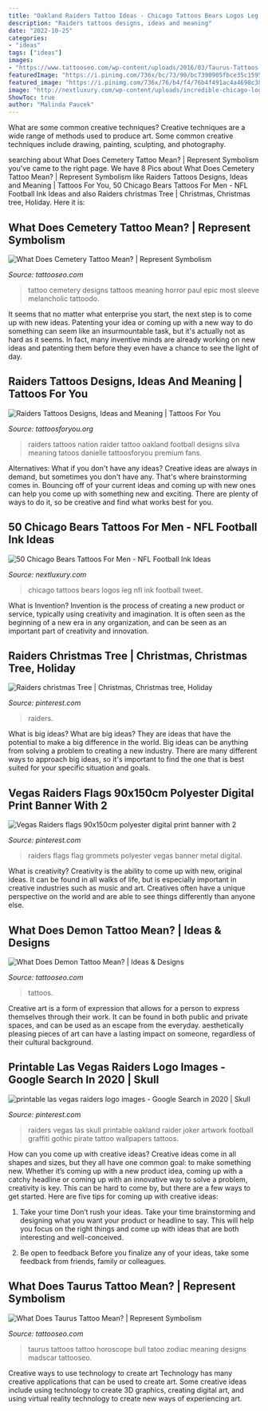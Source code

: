 ```yaml
---
title: "Oakland Raiders Tattoo Ideas - Chicago Tattoos Bears Logos Leg Nfl Ink Football Tweet"
description: "Raiders tattoos designs, ideas and meaning"
date: "2022-10-25"
categories:
- "ideas"
tags: ["ideas"]
images:
- "https://www.tattooseo.com/wp-content/uploads/2016/03/Taurus-Tattoos-11.jpg"
featuredImage: "https://i.pinimg.com/736x/bc/73/90/bc7390905fbce35c15954a43ca2e9cf8.jpg"
featured_image: "https://i.pinimg.com/736x/76/b4/f4/76b4f491ac4a4698c38dffd60b75ce31.jpg"
image: "http://nextluxury.com/wp-content/uploads/incredible-chicago-logos-bears-tattoos-for-men-on-back-of-leg.jpg"
ShowToc: true
author: "Malinda Paucek"
---
```



What are some common creative techniques?
Creative techniques are a wide range of methods used to produce art. Some common creative techniques include drawing, painting, sculpting, and photography.

	

		
searching about What Does Cemetery Tattoo Mean? | Represent Symbolism you've came to the right page. We have 8 Pics about What Does Cemetery Tattoo Mean? | Represent Symbolism like Raiders Tattoos Designs, Ideas and Meaning | Tattoos For You, 50 Chicago Bears Tattoos For Men - NFL Football Ink Ideas and also Raiders christmas Tree | Christmas, Christmas tree, Holiday. Here it is:
		
    
## What Does Cemetery Tattoo Mean? | Represent Symbolism

<img loading=lazy src="https://www.tattooseo.com/wp-content/uploads/2018/09/Cemetery-Tattoo-Meaning-34.jpg" onerror="this.onerror=null;this.src='https://tse4.mm.bing.net/th?id=OIP.XGhs7Oxe-PwkekRRx7g5jAAAAA&amp;pid=15.1';" alt="What Does Cemetery Tattoo Mean? | Represent Symbolism">

_Source: tattooseo.com_

>tattoo cemetery designs tattoos meaning horror paul epic most sleeve melancholic tattoodo. 

	

It seems that no matter what enterprise you start, the next step is to come up with new ideas. Patenting your idea or coming up with a new way to do something can seem like an insurmountable task, but it's actually not as hard as it seems. In fact, many inventive minds are already working on new ideas and patenting them before they even have a chance to see the light of day.

    
## Raiders Tattoos Designs, Ideas And Meaning | Tattoos For You

<img loading=lazy src="https://www.tattoosforyou.org/wp-content/uploads/2016/02/Raiders-Tattoos-for-Men.jpg" onerror="this.onerror=null;this.src='https://tse4.mm.bing.net/th?id=OIP.ek1fnGfGsY_Sy1AbTOnd4QHaJ4&amp;pid=15.1';" alt="Raiders Tattoos Designs, Ideas and Meaning | Tattoos For You">

_Source: tattoosforyou.org_

>raiders tattoos nation raider tattoo oakland football designs silva meaning tatoos danielle tattoosforyou premium fans. 

	

Alternatives: What if you don't have any ideas?
Creative ideas are always in demand, but sometimes you don't have any. That's where brainstorming comes in. Bouncing off of your current ideas and coming up with new ones can help you come up with something new and exciting. There are plenty of ways to do it, so be creative and find what works best for you.

    
## 50 Chicago Bears Tattoos For Men - NFL Football Ink Ideas

<img loading=lazy src="http://nextluxury.com/wp-content/uploads/incredible-chicago-logos-bears-tattoos-for-men-on-back-of-leg.jpg" onerror="this.onerror=null;this.src='https://tse2.mm.bing.net/th?id=OIP.4KQWguUzF9pmNKrQfRUmugHaG9&amp;pid=15.1';" alt="50 Chicago Bears Tattoos For Men - NFL Football Ink Ideas">

_Source: nextluxury.com_

>chicago tattoos bears logos leg nfl ink football tweet. 

	

What is Invention?
Invention is the process of creating a new product or service, typically using creativity and imagination. It is often seen as the beginning of a new era in any organization, and can be seen as an important part of creativity and innovation.

    
## Raiders Christmas Tree | Christmas, Christmas Tree, Holiday

<img loading=lazy src="https://i.pinimg.com/originals/39/4d/25/394d253348c1927f5032aa0eaad34ed6.jpg" onerror="this.onerror=null;this.src='https://tse4.mm.bing.net/th?id=OIP.nST3BsqbbaIZYYGHWTIW1QHaNS&amp;pid=15.1';" alt="Raiders christmas Tree | Christmas, Christmas tree, Holiday">

_Source: pinterest.com_

>raiders. 

	

What is big ideas?
What are big ideas? They are ideas that have the potential to make a big difference in the world. Big ideas can be anything from solving a problem to creating a new industry. There are many different ways to approach big ideas, so it's important to find the one that is best suited for your specific situation and goals.

    
## Vegas Raiders Flags 90x150cm Polyester Digital Print Banner With 2

<img loading=lazy src="https://i.pinimg.com/736x/76/b4/f4/76b4f491ac4a4698c38dffd60b75ce31.jpg" onerror="this.onerror=null;this.src='https://tse1.mm.bing.net/th?id=OIP.CtKGl77eaqWbKaY6p4xmfwAAAA&amp;pid=15.1';" alt="Vegas Raiders flags 90x150cm polyester digital print banner with 2">

_Source: pinterest.com_

>raiders flags flag grommets polyester vegas banner metal digital. 

	

What is creativity?
Creativity is the ability to come up with new, original ideas. It can be found in all walks of life, but is especially important in creative industries such as music and art. Creatives often have a unique perspective on the world and are able to see things differently than anyone else.

    
## What Does Demon Tattoo Mean? | Ideas &amp; Designs

<img loading=lazy src="https://www.tattooseo.com/wp-content/uploads/2016/10/Demon-Tattoos-15.jpg" onerror="this.onerror=null;this.src='https://tse2.mm.bing.net/th?id=OIP.IflsMi-XsdGa9g_dng252QAAAA&amp;pid=15.1';" alt="What Does Demon Tattoo Mean? | Ideas &amp; Designs">

_Source: tattooseo.com_

>tattoos. 

	

Creative art is a form of expression that allows for a person to express themselves through their work. It can be found in both public and private spaces, and can be used as an escape from the everyday. aesthetically pleasing pieces of art can have a lasting impact on someone, regardless of their cultural background.

    
## Printable Las Vegas Raiders Logo Images - Google Search In 2020 | Skull

<img loading=lazy src="https://i.pinimg.com/736x/bc/73/90/bc7390905fbce35c15954a43ca2e9cf8.jpg" onerror="this.onerror=null;this.src='https://tse3.mm.bing.net/th?id=OIP.rtqzZ-cVsFjcR8bOWpr9wgHaKX&amp;pid=15.1';" alt="printable las vegas raiders logo images - Google Search in 2020 | Skull">

_Source: pinterest.com_

>raiders vegas las skull printable oakland raider joker artwork football graffiti gothic pirate tattoo wallpapers tattoos. 

	

How can you come up with creative ideas?
Creative ideas come in all shapes and sizes, but they all have one common goal: to make something new. Whether it’s coming up with a new product idea, coming up with a catchy headline or coming up with an innovative way to solve a problem, creativity is key. This can be hard to come by, but there are a few ways to get started. Here are five tips for coming up with creative ideas:
1. Take your time
Don’t rush your ideas. Take your time brainstorming and designing what you want your product or headline to say. This will help you focus on the right things and come up with ideas that are both interesting and well-conceived.

2. Be open to feedback
Before you finalize any of your ideas, take some feedback from friends, family or colleagues.

    
## What Does Taurus Tattoo Mean? | Represent Symbolism

<img loading=lazy src="https://www.tattooseo.com/wp-content/uploads/2016/03/Taurus-Tattoos-11.jpg" onerror="this.onerror=null;this.src='https://tse4.mm.bing.net/th?id=OIP.KfUS3Xx7cQYRl5EWE6hppQHaGL&amp;pid=15.1';" alt="What Does Taurus Tattoo Mean? | Represent Symbolism">

_Source: tattooseo.com_

>taurus tattoos tattoo horoscope bull tatoo zodiac meaning designs madscar tattooseo. 

	

Creative ways to use technology to create art
Technology has many creative applications that can be used to create art. Some creative ideas include using technology to create 3D graphics, creating digital art, and using virtual reality technology to create new ways of experiencing art.

